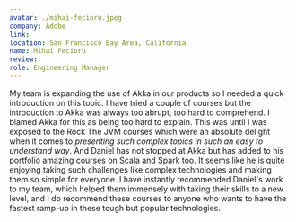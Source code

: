 ```yaml
---
avatar: ./mihai-fecioru.jpeg
company: Adobe
link:
location: San Francisco Bay Area, California
name: Mihai Fecioru
review:
role: Engineering Manager
---
```


My team is expanding the use of Akka in our products so I needed a quick introduction on this topic. I have tried a couple of courses but the introduction to Akka was always too abrupt, too hard to comprehend. I blamed Akka for this as being too hard to explain. This was until I was exposed to the Rock The JVM courses which were an absolute delight when it comes to *presenting such complex topics in such an easy to understand way*. And Daniel has not stopped at Akka but has added to his portfolio amazing courses on Scala and Spark too. It seems like he is quite enjoying taking such challenges like complex technologies and making them so simple for everyone. I have instantly recommended Daniel's work to my team, which helped them immensely with taking their skills to a new level, and I do recommend these courses to anyone who wants to have the fastest ramp-up in these tough but popular technologies.
